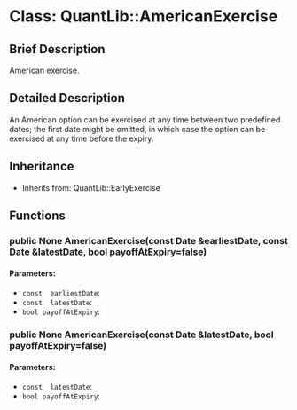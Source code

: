 # Class: QuantLib::AmericanExercise

## Brief Description
American exercise. 

## Detailed Description
An American option can be exercised at any time between two predefined dates; the first date might be omitted, in which case the option can be exercised at any time before the expiry.

## Inheritance
- Inherits from: QuantLib::EarlyExercise

## Functions
### public None AmericanExercise(const Date &earliestDate, const Date &latestDate, bool payoffAtExpiry=false)

#### Parameters:
- `const  earliestDate`: 
- `const  latestDate`: 
- `bool payoffAtExpiry`: 

### public None AmericanExercise(const Date &latestDate, bool payoffAtExpiry=false)

#### Parameters:
- `const  latestDate`: 
- `bool payoffAtExpiry`: 

